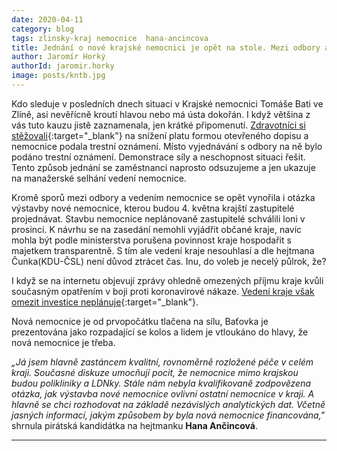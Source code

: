 ```yaml
---
date: 2020-04-11
category: blog
tags: zlinsky-kraj nemocnice  hana-ancincova
title: Jednání o nové krajské nemocnici je opět na stole. Mezi odbory a vedením to vře
author: Jaromír Horký
authorId: jaromir.horky
image: posts/kntb.jpg
---
```


Kdo sleduje v posledních dnech situaci v Krajské nemocnici Tomáše Bati ve Zlíně, asi nevěřícně kroutí hlavou nebo má ústa dokořán. I když většina z vás tuto kauzu jistě zaznamenala, jen krátké připomenutí. [Zdravotníci si stěžovali](https://www.seznamzpravy.cz/clanek/lekari-si-stezovali-na-snizeni-platu-nemocnice-podala-trestni-oznameni-101226?seq_no=2&source=hp&dop_ab_variant=0&dop_source_zone_name=zpravy.sznhp.box&utm_source=www.seznam.cz&utm_medium=z-boxiku&utm_campaign=null){:target="_blank"} na snížení platu formou otevřeného dopisu a nemocnice podala trestní oznámení. Místo vyjednávání s odbory na ně bylo podáno trestní oznámení. Demonstrace síly a neschopnost situaci řešit. Tento způsob jednání se zaměstnanci naprosto odsuzujeme a jen ukazuje na manažerské selhání vedení nemocnice.

Kromě sporů mezi odbory a vedením nemocnice se opět vynořila i otázka výstavby nové nemocnice, kterou budou 4. května krajští zastupitelé projednávat. Stavbu nemocnice neplánovaně zastupitelé schválili loni v prosinci. K návrhu se na zasedání nemohli vyjádřit občané kraje, navíc mohla být podle ministerstva porušena povinnost kraje hospodařit s majetkem transparentně. S tím ale vedení kraje nesouhlasí a dle hejtmana Čunka(KDU-ČSL) není důvod ztrácet čas. Inu, do voleb je necelý půlrok, že? 

I když se na internetu objevují zprávy ohledně omezených příjmu kraje kvůli současným opatřením v boji proti koronavirové nákaze. [Vedení kraje však omezit investice neplánuje](https://www.idnes.cz/zlin/zpravy/zlinsky-kraj-koronavirus-rozpocet-investice.A200417_543780_zlin-zpravy_ras?&utm_source=facebook&utm_medium=sharecd&utm_campaign=desktop){:target="_blank"}. 

Nová nemocnice je od prvopočátku tlačena na sílu,  Baťovka je prezentována jako rozpadající se kolos a lidem je vtloukáno do hlavy, že nová nemocnice je třeba. 

*„Já jsem hlavně zastáncem kvalitní, rovnoměrně rozložené péče v celém kraji. Současné diskuze umocňují pocit, že nemocnice mimo krajskou budou polikliniky a LDNky. Stále nám nebyla kvalifikovaně zodpovězena otázka, jak výstavba nové nemocnice ovlivní ostatní nemocnice v kraji. A hlavně se chci rozhodovat na základě nezávislých analytických dat. Včetně jasných informací, jakým způsobem by byla nová nemocnice financována,"* shrnula pirátská kandidátka na hejtmanku **Hana Ančincová**.

---

